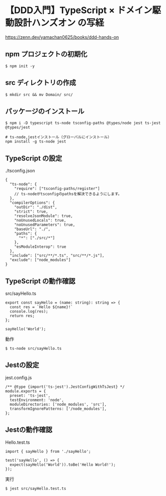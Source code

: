 # 【DDD入門】TypeScript × ドメイン駆動設計ハンズオン の写経
https://zenn.dev/yamachan0625/books/ddd-hands-on

## npm プロジェクトの初期化
```
$ npm init -y
```

## src ディレクトリの作成
```
$ mkdir src && mv Domain/ src/
```

## パッケージのインストール
```
$ npm i -D typescript ts-node tsconfig-paths @types/node jest ts-jest @types/jest

# ts-node,jestインストール（グローバルにインストール）
npm install -g ts-node jest
```

## TypeScript の設定
./tsconfig.json
```
{
  "ts-node": {
    "require": ["tsconfig-paths/register"]
    // ts-nodeがtsconfigのpathsを解決できるようにします。
  },
  "compilerOptions": {
    "outDir": "./dist",
    "strict": true,
    "resolveJsonModule": true,
    "noUnusedLocals": true,
    "noUnusedParameters": true,
    "baseUrl": "./",
    "paths": {
      "*": ["./src/*"]
    },
    "esModuleInterop": true
  },
  "include": ["src/**/*.ts", "src/**/*.js"],
  "exclude": ["node_modules"]
}
```

## TypeScript の動作確認
src/sayHello.ts
```
export const sayHello = (name: string): string => {
  const res = `Hello ${name}!`
  console.log(res);
  return res;
};

sayHello('World');
```
動作
```
$ ts-node src/sayHello.ts
```

## Jestの設定
jest.config.js
```
/** @type {import('ts-jest').JestConfigWithTsJest} */
module.exports = {
  preset: 'ts-jest',
  testEnvironment: 'node',
  moduleDirectories: ['node_modules', 'src'],
  transformIgnorePatterns: ['/node_modules'],
};
```

## Jestの動作確認
Hello.test.ts
```
import { sayHello } from './sayHello';

test('sayHello', () => {
  expect(sayHello('World')).toBe('Hello World!');
});
```
実行
```
$ jest src/sayHello.test.ts
```